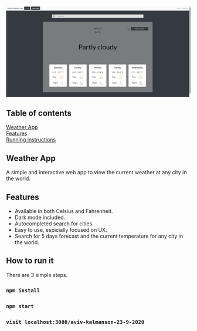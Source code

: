 ![Alt text](https://raw.githubusercontent.com/avivkal/aviv-kalmanson-23-9-2020/master/Images/darkScreen.png)
## Table of contents
[Weather App](#weatherApp)  
[Features](#features)  
[Running instructions](#run)  

## Weather App
A simple and interactive web app to view the current weather at any city in the world. 
<a name="weatherApp"/>

## Features
* Available in both Celsius and Fahrenheit.
* Dark mode included.
* Autocompleted search for cities.
* Easy to use, espicially focused on UX.
* Search for 5 days forecast and the current temperature for any city in the world.
<a name="features"/>

## How to run it
There are 3 simple steps.

### `npm install`

### `npm start`

### `visit localhost:3000/aviv-kalmanson-23-9-2020`
<a name="run"/>
